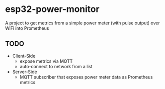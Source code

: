 # esp32-power-monitor
A project to get metrics from a simple power meter (with pulse output) over WiFi into Prometheus

## TODO
- Client-Side
    - expose metrics via MQTT
    - auto-connect to network from a list
- Server-Side
    - MQTT subscriber that exposes power meter data as Prometheus metrics